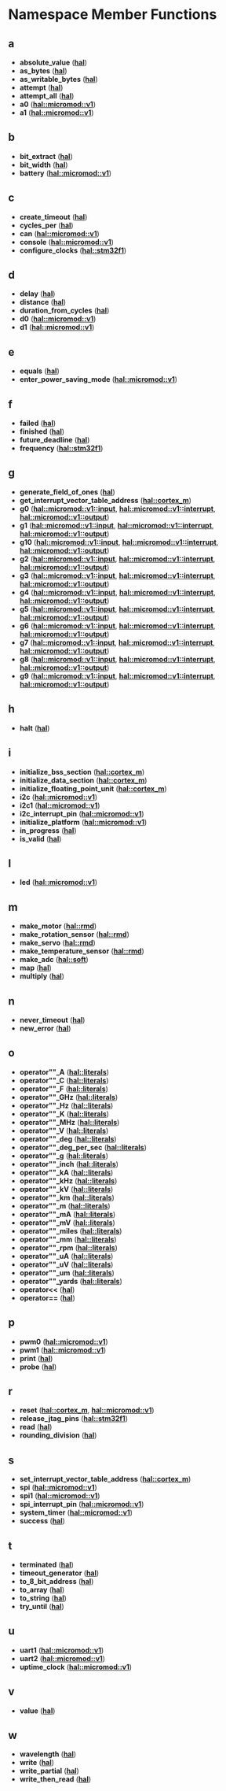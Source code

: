 
# Namespace Member Functions



## a

* **absolute\_value** ([**hal**](namespacehal.md))
* **as\_bytes** ([**hal**](namespacehal.md))
* **as\_writable\_bytes** ([**hal**](namespacehal.md))
* **attempt** ([**hal**](namespacehal.md))
* **attempt\_all** ([**hal**](namespacehal.md))
* **a0** ([**hal::micromod::v1**](namespacehal_1_1micromod_1_1v1.md))
* **a1** ([**hal::micromod::v1**](namespacehal_1_1micromod_1_1v1.md))


## b

* **bit\_extract** ([**hal**](namespacehal.md))
* **bit\_width** ([**hal**](namespacehal.md))
* **battery** ([**hal::micromod::v1**](namespacehal_1_1micromod_1_1v1.md))


## c

* **create\_timeout** ([**hal**](namespacehal.md))
* **cycles\_per** ([**hal**](namespacehal.md))
* **can** ([**hal::micromod::v1**](namespacehal_1_1micromod_1_1v1.md))
* **console** ([**hal::micromod::v1**](namespacehal_1_1micromod_1_1v1.md))
* **configure\_clocks** ([**hal::stm32f1**](namespacehal_1_1stm32f1.md))


## d

* **delay** ([**hal**](namespacehal.md))
* **distance** ([**hal**](namespacehal.md))
* **duration\_from\_cycles** ([**hal**](namespacehal.md))
* **d0** ([**hal::micromod::v1**](namespacehal_1_1micromod_1_1v1.md))
* **d1** ([**hal::micromod::v1**](namespacehal_1_1micromod_1_1v1.md))


## e

* **equals** ([**hal**](namespacehal.md))
* **enter\_power\_saving\_mode** ([**hal::micromod::v1**](namespacehal_1_1micromod_1_1v1.md))


## f

* **failed** ([**hal**](namespacehal.md))
* **finished** ([**hal**](namespacehal.md))
* **future\_deadline** ([**hal**](namespacehal.md))
* **frequency** ([**hal::stm32f1**](namespacehal_1_1stm32f1.md))


## g

* **generate\_field\_of\_ones** ([**hal**](namespacehal.md))
* **get\_interrupt\_vector\_table\_address** ([**hal::cortex\_m**](namespacehal_1_1cortex__m.md))
* **g0** ([**hal::micromod::v1::input**](namespacehal_1_1micromod_1_1v1_1_1input.md), [**hal::micromod::v1::interrupt**](namespacehal_1_1micromod_1_1v1_1_1interrupt.md), [**hal::micromod::v1::output**](namespacehal_1_1micromod_1_1v1_1_1output.md))
* **g1** ([**hal::micromod::v1::input**](namespacehal_1_1micromod_1_1v1_1_1input.md), [**hal::micromod::v1::interrupt**](namespacehal_1_1micromod_1_1v1_1_1interrupt.md), [**hal::micromod::v1::output**](namespacehal_1_1micromod_1_1v1_1_1output.md))
* **g10** ([**hal::micromod::v1::input**](namespacehal_1_1micromod_1_1v1_1_1input.md), [**hal::micromod::v1::interrupt**](namespacehal_1_1micromod_1_1v1_1_1interrupt.md), [**hal::micromod::v1::output**](namespacehal_1_1micromod_1_1v1_1_1output.md))
* **g2** ([**hal::micromod::v1::input**](namespacehal_1_1micromod_1_1v1_1_1input.md), [**hal::micromod::v1::interrupt**](namespacehal_1_1micromod_1_1v1_1_1interrupt.md), [**hal::micromod::v1::output**](namespacehal_1_1micromod_1_1v1_1_1output.md))
* **g3** ([**hal::micromod::v1::input**](namespacehal_1_1micromod_1_1v1_1_1input.md), [**hal::micromod::v1::interrupt**](namespacehal_1_1micromod_1_1v1_1_1interrupt.md), [**hal::micromod::v1::output**](namespacehal_1_1micromod_1_1v1_1_1output.md))
* **g4** ([**hal::micromod::v1::input**](namespacehal_1_1micromod_1_1v1_1_1input.md), [**hal::micromod::v1::interrupt**](namespacehal_1_1micromod_1_1v1_1_1interrupt.md), [**hal::micromod::v1::output**](namespacehal_1_1micromod_1_1v1_1_1output.md))
* **g5** ([**hal::micromod::v1::input**](namespacehal_1_1micromod_1_1v1_1_1input.md), [**hal::micromod::v1::interrupt**](namespacehal_1_1micromod_1_1v1_1_1interrupt.md), [**hal::micromod::v1::output**](namespacehal_1_1micromod_1_1v1_1_1output.md))
* **g6** ([**hal::micromod::v1::input**](namespacehal_1_1micromod_1_1v1_1_1input.md), [**hal::micromod::v1::interrupt**](namespacehal_1_1micromod_1_1v1_1_1interrupt.md), [**hal::micromod::v1::output**](namespacehal_1_1micromod_1_1v1_1_1output.md))
* **g7** ([**hal::micromod::v1::input**](namespacehal_1_1micromod_1_1v1_1_1input.md), [**hal::micromod::v1::interrupt**](namespacehal_1_1micromod_1_1v1_1_1interrupt.md), [**hal::micromod::v1::output**](namespacehal_1_1micromod_1_1v1_1_1output.md))
* **g8** ([**hal::micromod::v1::input**](namespacehal_1_1micromod_1_1v1_1_1input.md), [**hal::micromod::v1::interrupt**](namespacehal_1_1micromod_1_1v1_1_1interrupt.md), [**hal::micromod::v1::output**](namespacehal_1_1micromod_1_1v1_1_1output.md))
* **g9** ([**hal::micromod::v1::input**](namespacehal_1_1micromod_1_1v1_1_1input.md), [**hal::micromod::v1::interrupt**](namespacehal_1_1micromod_1_1v1_1_1interrupt.md), [**hal::micromod::v1::output**](namespacehal_1_1micromod_1_1v1_1_1output.md))


## h

* **halt** ([**hal**](namespacehal.md))


## i

* **initialize\_bss\_section** ([**hal::cortex\_m**](namespacehal_1_1cortex__m.md))
* **initialize\_data\_section** ([**hal::cortex\_m**](namespacehal_1_1cortex__m.md))
* **initialize\_floating\_point\_unit** ([**hal::cortex\_m**](namespacehal_1_1cortex__m.md))
* **i2c** ([**hal::micromod::v1**](namespacehal_1_1micromod_1_1v1.md))
* **i2c1** ([**hal::micromod::v1**](namespacehal_1_1micromod_1_1v1.md))
* **i2c\_interrupt\_pin** ([**hal::micromod::v1**](namespacehal_1_1micromod_1_1v1.md))
* **initialize\_platform** ([**hal::micromod::v1**](namespacehal_1_1micromod_1_1v1.md))
* **in\_progress** ([**hal**](namespacehal.md))
* **is\_valid** ([**hal**](namespacehal.md))


## l

* **led** ([**hal::micromod::v1**](namespacehal_1_1micromod_1_1v1.md))


## m

* **make\_motor** ([**hal::rmd**](namespacehal_1_1rmd.md))
* **make\_rotation\_sensor** ([**hal::rmd**](namespacehal_1_1rmd.md))
* **make\_servo** ([**hal::rmd**](namespacehal_1_1rmd.md))
* **make\_temperature\_sensor** ([**hal::rmd**](namespacehal_1_1rmd.md))
* **make\_adc** ([**hal::soft**](namespacehal_1_1soft.md))
* **map** ([**hal**](namespacehal.md))
* **multiply** ([**hal**](namespacehal.md))


## n

* **never\_timeout** ([**hal**](namespacehal.md))
* **new\_error** ([**hal**](namespacehal.md))


## o

* **operator""\_A** ([**hal::literals**](namespacehal_1_1literals.md))
* **operator""\_C** ([**hal::literals**](namespacehal_1_1literals.md))
* **operator""\_F** ([**hal::literals**](namespacehal_1_1literals.md))
* **operator""\_GHz** ([**hal::literals**](namespacehal_1_1literals.md))
* **operator""\_Hz** ([**hal::literals**](namespacehal_1_1literals.md))
* **operator""\_K** ([**hal::literals**](namespacehal_1_1literals.md))
* **operator""\_MHz** ([**hal::literals**](namespacehal_1_1literals.md))
* **operator""\_V** ([**hal::literals**](namespacehal_1_1literals.md))
* **operator""\_deg** ([**hal::literals**](namespacehal_1_1literals.md))
* **operator""\_deg\_per\_sec** ([**hal::literals**](namespacehal_1_1literals.md))
* **operator""\_g** ([**hal::literals**](namespacehal_1_1literals.md))
* **operator""\_inch** ([**hal::literals**](namespacehal_1_1literals.md))
* **operator""\_kA** ([**hal::literals**](namespacehal_1_1literals.md))
* **operator""\_kHz** ([**hal::literals**](namespacehal_1_1literals.md))
* **operator""\_kV** ([**hal::literals**](namespacehal_1_1literals.md))
* **operator""\_km** ([**hal::literals**](namespacehal_1_1literals.md))
* **operator""\_m** ([**hal::literals**](namespacehal_1_1literals.md))
* **operator""\_mA** ([**hal::literals**](namespacehal_1_1literals.md))
* **operator""\_mV** ([**hal::literals**](namespacehal_1_1literals.md))
* **operator""\_miles** ([**hal::literals**](namespacehal_1_1literals.md))
* **operator""\_mm** ([**hal::literals**](namespacehal_1_1literals.md))
* **operator""\_rpm** ([**hal::literals**](namespacehal_1_1literals.md))
* **operator""\_uA** ([**hal::literals**](namespacehal_1_1literals.md))
* **operator""\_uV** ([**hal::literals**](namespacehal_1_1literals.md))
* **operator""\_um** ([**hal::literals**](namespacehal_1_1literals.md))
* **operator""\_yards** ([**hal::literals**](namespacehal_1_1literals.md))
* **operator&lt;&lt;** ([**hal**](namespacehal.md))
* **operator==** ([**hal**](namespacehal.md))


## p

* **pwm0** ([**hal::micromod::v1**](namespacehal_1_1micromod_1_1v1.md))
* **pwm1** ([**hal::micromod::v1**](namespacehal_1_1micromod_1_1v1.md))
* **print** ([**hal**](namespacehal.md))
* **probe** ([**hal**](namespacehal.md))


## r

* **reset** ([**hal::cortex\_m**](namespacehal_1_1cortex__m.md), [**hal::micromod::v1**](namespacehal_1_1micromod_1_1v1.md))
* **release\_jtag\_pins** ([**hal::stm32f1**](namespacehal_1_1stm32f1.md))
* **read** ([**hal**](namespacehal.md))
* **rounding\_division** ([**hal**](namespacehal.md))


## s

* **set\_interrupt\_vector\_table\_address** ([**hal::cortex\_m**](namespacehal_1_1cortex__m.md))
* **spi** ([**hal::micromod::v1**](namespacehal_1_1micromod_1_1v1.md))
* **spi1** ([**hal::micromod::v1**](namespacehal_1_1micromod_1_1v1.md))
* **spi\_interrupt\_pin** ([**hal::micromod::v1**](namespacehal_1_1micromod_1_1v1.md))
* **system\_timer** ([**hal::micromod::v1**](namespacehal_1_1micromod_1_1v1.md))
* **success** ([**hal**](namespacehal.md))


## t

* **terminated** ([**hal**](namespacehal.md))
* **timeout\_generator** ([**hal**](namespacehal.md))
* **to\_8\_bit\_address** ([**hal**](namespacehal.md))
* **to\_array** ([**hal**](namespacehal.md))
* **to\_string** ([**hal**](namespacehal.md))
* **try\_until** ([**hal**](namespacehal.md))


## u

* **uart1** ([**hal::micromod::v1**](namespacehal_1_1micromod_1_1v1.md))
* **uart2** ([**hal::micromod::v1**](namespacehal_1_1micromod_1_1v1.md))
* **uptime\_clock** ([**hal::micromod::v1**](namespacehal_1_1micromod_1_1v1.md))


## v

* **value** ([**hal**](namespacehal.md))


## w

* **wavelength** ([**hal**](namespacehal.md))
* **write** ([**hal**](namespacehal.md))
* **write\_partial** ([**hal**](namespacehal.md))
* **write\_then\_read** ([**hal**](namespacehal.md))




